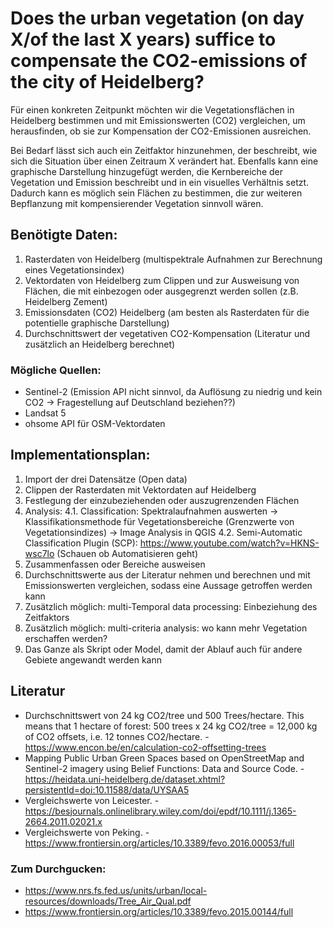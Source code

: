 # Does the urban vegetation (on day X/of the last X years) suffice to compensate the CO2-emissions of the city of Heidelberg?

Für einen konkreten Zeitpunkt möchten wir die Vegetationsflächen in Heidelberg bestimmen und mit Emissionswerten (CO2) vergleichen, um herausfinden, ob sie zur Kompensation der CO2-Emissionen ausreichen.

Bei Bedarf lässt sich auch ein Zeitfaktor hinzunehmen, der beschreibt, wie sich die Situation über einen Zeitraum X verändert hat.
Ebenfalls kann eine graphische Darstellung hinzugefügt werden, die Kernbereiche der Vegetation und Emission beschreibt und in ein visuelles Verhältnis setzt. Dadurch kann es möglich sein Flächen zu bestimmen, die zur weiteren Bepflanzung mit kompensierender Vegetation sinnvoll wären.



## Benötigte Daten:

1. Rasterdaten von Heidelberg (multispektrale Aufnahmen zur Berechnung eines Vegetationsindex)
2. Vektordaten von Heidelberg zum Clippen und zur Ausweisung von Flächen, die mit einbezogen oder ausgegrenzt werden sollen (z.B. Heidelberg Zement)
4. Emissionsdaten (CO2) Heidelberg (am besten als Rasterdaten für die potentielle graphische Darstellung)
5. Durchschnittswert der vegetativen CO2-Kompensation (Literatur und zusätzlich an Heidelberg berechnet)

### Mögliche Quellen:

- Sentinel-2 (Emission API nicht sinnvol, da Auflösung zu niedrig und kein CO2 -> Fragestellung auf Deutschland beziehen??)
- Landsat 5
- ohsome API für OSM-Vektordaten

## Implementationsplan:

1. Import der drei Datensätze (Open data)
2. Clippen der Rasterdaten mit Vektordaten auf Heidelberg
3. Festlegung der einzubeziehenden oder auszugrenzenden Flächen
4. Analysis:
4.1. Classification: Spektralaufnahmen auswerten -> Klassifikationsmethode für Vegetationsbereiche (Grenzwerte von Vegetationsindizes) -> Image Analysis in QGIS 
4.2. Semi-Automatic Classification Plugin (SCP): https://www.youtube.com/watch?v=HKNS-wsc7lo (Schauen ob Automatisieren geht)
5. Zusammenfassen oder Bereiche ausweisen
6. Durchschnittswerte aus der Literatur nehmen und berechnen und mit Emissionswerten vergleichen, sodass eine Aussage getroffen werden kann
7. Zusätzlich möglich: multi-Temporal data processing: Einbeziehung des Zeitfaktors
8. Zusätzlich möglich: multi-criteria analysis: wo kann mehr Vegetation erschaffen werden? 
9. Das Ganze als Skript oder Model, damit der Ablauf auch für andere Gebiete angewandt werden kann

## Literatur

- Durchschnittswert von 24 kg CO2/tree und 500 Trees/hectare. This means that 1 hectare of forest: 500 trees x 24 kg CO2/tree = 12,000 kg of CO2 offsets, i.e. 12 tonnes CO2/hectare. - https://www.encon.be/en/calculation-co2-offsetting-trees
- Mapping Public Urban Green Spaces based on OpenStreetMap and Sentinel-2 imagery using Belief Functions: Data and Source Code. - https://heidata.uni-heidelberg.de/dataset.xhtml?persistentId=doi:10.11588/data/UYSAA5
- Vergleichswerte von Leicester. - https://besjournals.onlinelibrary.wiley.com/doi/epdf/10.1111/j.1365-2664.2011.02021.x
- Vergleichswerte von Peking. - https://www.frontiersin.org/articles/10.3389/fevo.2016.00053/full

### Zum Durchgucken:

- https://www.nrs.fs.fed.us/units/urban/local-resources/downloads/Tree_Air_Qual.pdf
- https://www.frontiersin.org/articles/10.3389/fevo.2015.00144/full
